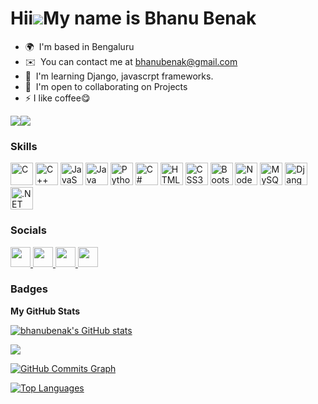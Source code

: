 Hii![](https://user-images.githubusercontent.com/18350557/176309783-0785949b-9127-417c-8b55-ab5a4333674e.gif)My name is Bhanu Benak
===================================================================================================================================

* 🌍  I'm based in Bengaluru
* ✉️  You can contact me at [bhanubenak@gmail.com](mailto:bhanubenak@gmail.com)
* 🧠  I'm learning Django, javascrpt frameworks.
* 🤝  I'm open to collaborating on Projects
* ⚡  I like coffee😋

<a href="https://www.twitter.com/bhanubenak" target="_blank" rel="noreferrer"><img
src="https://img.shields.io/twitter/follow/bhanubenak?logo=twitter&style=for-the-badge&color=0891b2&labelColor=000000"
/></a><a href="https://www.github.com/bhanubenak" target="_blank" rel="noreferrer"><img
src="https://img.shields.io/github/followers/bhanubenak?logo=github&style=for-the-badge&color=0891b2&labelColor=000000" /></a>

### Skills

<p align="left">
<a href="https://docs.microsoft.com/en-us/cpp/?view=msvc-170" target="_blank" rel="noreferrer"><img src="https://raw.githubusercontent.com/danielcranney/readme-generator/main/public/icons/skills/c-colored.svg" width="36" height="36" alt="C" /></a>
<a href="https://docs.microsoft.com/en-us/cpp/?view=msvc-170" target="_blank" rel="noreferrer"><img src="https://raw.githubusercontent.com/danielcranney/readme-generator/main/public/icons/skills/cplusplus-colored.svg" width="36" height="36" alt="C++" /></a>
<a href="https://developer.mozilla.org/en-US/docs/Web/JavaScript" target="_blank" rel="noreferrer"><img src="https://raw.githubusercontent.com/danielcranney/readme-generator/main/public/icons/skills/javascript-colored.svg" width="36" height="36" alt="JavaScript" /></a>
<a href="https://www.oracle.com/java/" target="_blank" rel="noreferrer"><img src="https://raw.githubusercontent.com/danielcranney/readme-generator/main/public/icons/skills/java-colored.svg" width="36" height="36" alt="Java" /></a>
<a href="https://www.python.org/" target="_blank" rel="noreferrer"><img src="https://raw.githubusercontent.com/danielcranney/readme-generator/main/public/icons/skills/python-colored.svg" width="36" height="36" alt="Python" /></a>
<a href="https://docs.microsoft.com/en-us/dotnet/csharp/" target="_blank" rel="noreferrer"><img src="https://raw.githubusercontent.com/danielcranney/readme-generator/main/public/icons/skills/csharp-colored.svg" width="36" height="36" alt="C#" /></a>
<a href="https://developer.mozilla.org/en-US/docs/Glossary/HTML5" target="_blank" rel="noreferrer"><img src="https://raw.githubusercontent.com/danielcranney/readme-generator/main/public/icons/skills/html5-colored.svg" width="36" height="36" alt="HTML5" /></a>
<a href="https://www.w3.org/TR/CSS/#css" target="_blank" rel="noreferrer"><img src="https://raw.githubusercontent.com/danielcranney/readme-generator/main/public/icons/skills/css3-colored.svg" width="36" height="36" alt="CSS3" /></a>
<a href="https://getbootstrap.com/" target="_blank" rel="noreferrer"><img src="https://raw.githubusercontent.com/danielcranney/readme-generator/main/public/icons/skills/bootstrap-colored.svg" width="36" height="36" alt="Bootstrap" /></a>
<!-- <a href="https://mui.com/" target="_blank" rel="noreferrer"><img src="https://raw.githubusercontent.com/danielcranney/readme-generator/main/public/icons/skills/materialui-colored.svg" width="36" height="36" alt="Material UI" /></a> -->
<a href="https://nodejs.org/en/" target="_blank" rel="noreferrer"><img src="https://raw.githubusercontent.com/danielcranney/readme-generator/main/public/icons/skills/nodejs-colored.svg" width="36" height="36" alt="NodeJS" /></a>
<a href="https://www.mysql.com/" target="_blank" rel="noreferrer"><img src="https://raw.githubusercontent.com/danielcranney/readme-generator/main/public/icons/skills/mysql-colored.svg" width="36" height="36" alt="MySQL" /></a>
<a href="https://www.djangoproject.com/" target="_blank" rel="noreferrer"><img src="https://raw.githubusercontent.com/danielcranney/readme-generator/main/public/icons/skills/django-colored.svg" width="36" height="36" alt="Django" /></a>
<a href="https://dotnet.microsoft.com/en-us/" target="_blank" rel="noreferrer"><img src="https://raw.githubusercontent.com/danielcranney/readme-generator/main/public/icons/skills/dot-net-colored.svg" width="36" height="36" alt=".NET" /></a>
</p>


### Socials

<p align="left">
	<a href="https://www.github.com/bhanubenak" target="_blank" rel="noreferrer"><img
			src="https://raw.githubusercontent.com/danielcranney/readme-generator/main/public/icons/socials/github.svg"
			width="32" height="32" />
	</a> 
	<a href="http://www.instagram.com/bhanu_benak" target="_blank" rel="noreferrer">
		<img src="https://raw.githubusercontent.com/danielcranney/readme-generator/main/public/icons/socials/instagram.svg"
			width="32" height="32" />
	</a>
	<a href="https://www.linkedin.com/in/bhanu_benak" target="_blank" rel="noreferrer">
		<img src="https://raw.githubusercontent.com/danielcranney/readme-generator/main/public/icons/socials/linkedin.svg"
			width="32" height="32" />
	</a>
	<a href="https://www.twitter.com/bhanu_bnak" target="_blank" rel="noreferrer">
		<img src="https://raw.githubusercontent.com/danielcranney/readme-generator/main/public/icons/socials/twitter.svg"
			width="32" height="32" />
	</a>
</p>

### Badges

<b>My GitHub Stats</b>

<a href="http://www.github.com/bhanubenak"><img src="https://github-readme-stats.vercel.app/api?username=bhanubenak&show_icons=true&hide=&count_private=true&title_color=3382ed&text_color=14b8a6&icon_color=0891b2&bg_color=000000&hide_border=true&show_icons=true" alt="bhanubenak's GitHub stats" /></a>

<a href="http://www.github.com/bhanubenak"><img src="https://github-readme-streak-stats.herokuapp.com/?user=bhanubenak&stroke=14b8a6&background=000000&ring=3382ed&fire=3382ed&currStreakNum=14b8a6&currStreakLabel=3382ed&sideNums=14b8a6&sideLabels=14b8a6&dates=14b8a6&hide_border=true" /></a>

<a href="http://www.github.com/bhanubenak"><img src="https://activity-graph.herokuapp.com/graph?username=bhanubenak&bg_color=000000&color=14b8a6&line=0891b2&point=14b8a6&area_color=000000&area=true&hide_border=true&custom_title=GitHub%20Commits%20Graph" alt="GitHub Commits Graph" /></a>

<a href="https://github.com/bhanubenak" align="left"><img src="https://github-readme-stats.vercel.app/api/top-langs/?username=bhanubenak&langs_count=10&title_color=3382ed&text_color=14b8a6&icon_color=0891b2&bg_color=000000&hide_border=true&locale=en&custom_title=Top%20%Languages" alt="Top Languages" /></a>
